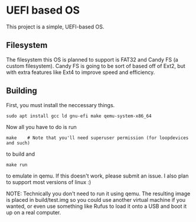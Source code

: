 # UEFI based OS
This project is a simple, UEFI-based OS.

## Filesystem
The filesystem this OS is planned to support is FAT32 and Candy FS (a custom filesystem). Candy FS is going to be sort of based off of Ext2, but with extra features like Ext4 to improve speed and efficiency.

## Building
First, you must install the neccessary things.
```
sudo apt install gcc ld gnu-efi make qemu-system-x86_64
```
Now all you have to do is run
```
make    # Note that you'll need superuser permission (for loopdevices and such)
```
to build and
```
make run
```
to emulate in qemu. If this doesn't work, please submit an issue. I also plan to support most versions of linux :)

NOTE: Technically you don't need to run it using qemu. The resulting image is placed in build/test.img so you could use another virtual machine if you wanted, or even use something like Rufus to load it onto a USB and boot it up on a real computer.
